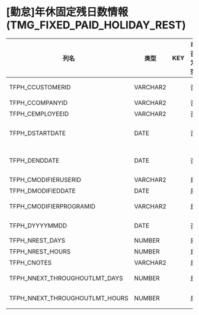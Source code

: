 # [勤怠]年休固定残日数情報(TMG_FIXED_PAID_HOLIDAY_REST)
| 列名   | 类型   | KEY  | 可否为空 | 注释   |
| ---- | ---- | ---- | ---- | ---- |
|TFPH_CCUSTOMERID|VARCHAR2||否|顧客ｺｰﾄﾞ                        固定：01|
|TFPH_CCOMPANYID|VARCHAR2||否|法人ｺｰﾄﾞ|
|TFPH_CEMPLOYEEID|VARCHAR2||否|社員番号|
|TFPH_DSTARTDATE|DATE||否|ﾃﾞｰﾀ開始日                      固定：1900/01/01|
|TFPH_DENDDATE|DATE||否|ﾃﾞｰﾀ終了日                      固定：2222/12/31|
|TFPH_CMODIFIERUSERID|VARCHAR2||是|更新者|
|TFPH_DMODIFIEDDATE|DATE||是|更新日|
|TFPH_CMODIFIERPROGRAMID|VARCHAR2||是|更新プログラムID|
|TFPH_DYYYYMMDD|DATE||否|基準日                          YYYY/MM/DD|
|TFPH_NREST_DAYS|NUMBER||是|残日数|
|TFPH_NREST_HOURS|NUMBER||是|残時間数|
|TFPH_CNOTES|VARCHAR2||是|備考|
|TFPH_NNEXT_THROUGHOUTLMT_DAYS|NUMBER||是|次回付与時繰越上限日数|
|TFPH_NNEXT_THROUGHOUTLMT_HOURS|NUMBER||是|次回付与時繰越上限時間数|
